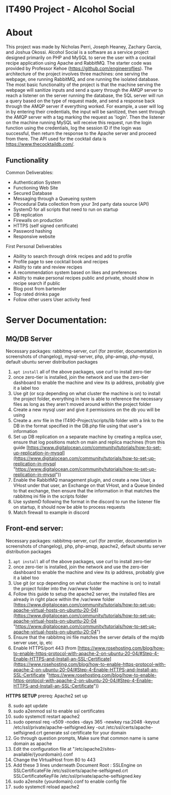 # IT490 Project - Alcohol Social

# About
This project was made by Nicholas Perri, Joseph Heaney, Zachary Garcia, and Joshua Okossi. Alcohol Social is a software as a service project designed primarily on PHP and MySQL to serve the user with a cocktail recipe application using Apache and RabbitMQ. The starter code was provided by Professor Kehoe (https://github.com/engineeroflies). The architecture of the project involves three machines: one serving the webpage, one running RabbitMQ, and one running the isolated database. The most basic functionality of the project is that the machine serving the webpage will sanitize inputs and send a query through the AMQP server to reach a listener on the server running the database, the SQL server will run a query based on the type of request made, and send a response back through the AMQP server if everything worked. For example, a user will log in by entering their credentials, the input will be sanitized, then sent through the AMQP server with a tag marking the request as 'login'. Then the listener on the machine running MySQL will receive this request, run the login function using the credentials, log the session ID if the login was successful, then return the response to the Apache server and proceed from there. The API used for the cocktail data is https://www.thecocktaildb.com/.
## Functionality
Common Deliverables:
* Authentication System 
* Functioning Web Site
* Secured Database
* Messaging through a Queueing system
* Procedural Data collection from your 3rd party data source (API)
* SystemD for all scripts that need to run on startup
* DB replication 
* Firewalls on production
* HTTPS (self signed certificate)
* Password hashing
* Responsive website

First Personal Deliverables
* Ability to search through drink recipes and add to profile 
* Profile page to see cocktail book and recipes
* Ability to rate and review recipes
* A recommendation system based on likes and preferences
* Ability to make personal recipes public and private, should show in recipe search if public
* Blog post from bartender
* Top rated drinks page
* Follow other users User activity feed
# Server Documentation:

## MQ/DB Server

Necessary packages: rabbitmq-server, curl (for zerotier, documentation in screenshots of changelog), mysql-server, php, php-amqp, php-mysql, default ubuntu server distribution packages

1.  `apt install` all of the above packages, use curl to install zero-tier
2.  once zero-tier is installed, join the network and use the zero-tier dashboard to enable the machine and view its ip address, probably give it a label too
3.  Use git (or scp depending on what cluster the machine is on) to install the project folder, everything in here is able to reference the necessary files as long as they aren't moved around within the project folder
4.  Create a new mysql user and give it permissions on the db you will be using
5.  Create a .env file in the IT490-Project/scripts/lib folder with a link to the DB in the format specified in the DB.php file using that user's information
6.  Set up DB replication on a separate machine by creating a replica user, ensure that log positions match on main and replica machines (from this guide [https://www.digitalocean.com/community/tutorials/how-to-set-up-replication-in-mysql](https://www.digitalocean.com/community/tutorials/how-to-set-up-replication-in-mysql "https://www.digitalocean.com/community/tutorials/how-to-set-up-replication-in-mysql"))
7.  Enable the RabbitMQ management plugin, and create a new User, a VHost under that user, an Exchange on that VHost, and a Queue binded to that exchange, then ensure that the information in that matches the rabbitmq ini file in the scripts folder
8.  Use systemD following the format in the discord to run the listener file on startup, it should now be able to process requests
9.  Match firewall to example in discord

## Front-end server:

Necessary packages: rabbitmq-server, curl (for zerotier, documentation in screenshots of changelog), php, php-amqp, apache2, default ubuntu server distribution packages

1.  `apt install` all of the above packages, use curl to install zero-tier
2.  once zero-tier is installed, join the network and use the zero-tier dashboard to enable the machine and view its ip address, probably give it a label too
3.  Use git (or scp depending on what cluster the machine is on) to install the project folder into the /var/www folder
4.  Follow this guide to setup the apache2 server, the installed files are already in right place within the /var/www folder [https://www.digitalocean.com/community/tutorials/how-to-set-up-apache-virtual-hosts-on-ubuntu-20-04](https://www.digitalocean.com/community/tutorials/how-to-set-up-apache-virtual-hosts-on-ubuntu-20-04 "https://www.digitalocean.com/community/tutorials/how-to-set-up-apache-virtual-hosts-on-ubuntu-20-04")
5.  Ensure that the rabbitmq ini file matches the server details of the mq/db server user, ip, etc
6.  Enable HTTPS/port 443 (from [https://www.rosehosting.com/blog/how-to-enable-https-protocol-with-apache-2-on-ubuntu-20-04/#Step-4-Enable-HTTPS-and-Install-an-SSL-Certificate](https://www.rosehosting.com/blog/how-to-enable-https-protocol-with-apache-2-on-ubuntu-20-04/#Step-4-Enable-HTTPS-and-Install-an-SSL-Certificate "https://www.rosehosting.com/blog/how-to-enable-https-protocol-with-apache-2-on-ubuntu-20-04/#Step-4-Enable-HTTPS-and-Install-an-SSL-Certificate"))

**HTTPS SETUP** prereq: Apache2 set up

8.  sudo apt update
9.  sudo a2enmod ssl to enable ssl certificates
10.  sudo systemctl restart apache2
11.  sudo openssl req -x509 -nodes -days 365 -newkey rsa:2048 -keyout /etc/ssl/private/apache-selfsigned.key -out /etc/ssl/certs/apache-selfsigned.crt generate ssl certificate for your domain
12.  Go through question prompts, Make sure that common name is same domain as apache
13.  Edit the configuration file at "/etc/apache2/sites-available/{yourdomain}.conf
14.  Change the VIrtualHost from 80 to 443
15.  Add these 3 lines underneath Document Root : SSLEngine on SSLCertificateFile /etc/ssl/certs/apache-selfsigned.crt SSLCertificateKeyFile /etc/ssl/private/apache-selfsigned.key
16.  sudo a2ensite {yourdomain}.conf to enable config file
17.  sudo systemctl reload apache2


```
